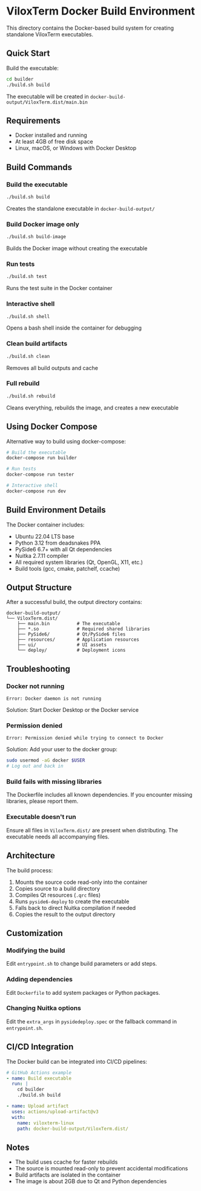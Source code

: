 # ViloxTerm Docker Build Environment

This directory contains the Docker-based build system for creating standalone ViloxTerm executables.

## Quick Start

Build the executable:
```bash
cd builder
./build.sh build
```

The executable will be created in `docker-build-output/ViloxTerm.dist/main.bin`

## Requirements

- Docker installed and running
- At least 4GB of free disk space
- Linux, macOS, or Windows with Docker Desktop

## Build Commands

### Build the executable
```bash
./build.sh build
```
Creates the standalone executable in `docker-build-output/`

### Build Docker image only
```bash
./build.sh build-image
```
Builds the Docker image without creating the executable

### Run tests
```bash
./build.sh test
```
Runs the test suite in the Docker container

### Interactive shell
```bash
./build.sh shell
```
Opens a bash shell inside the container for debugging

### Clean build artifacts
```bash
./build.sh clean
```
Removes all build outputs and cache

### Full rebuild
```bash
./build.sh rebuild
```
Cleans everything, rebuilds the image, and creates a new executable

## Using Docker Compose

Alternative way to build using docker-compose:

```bash
# Build the executable
docker-compose run builder

# Run tests
docker-compose run tester

# Interactive shell
docker-compose run dev
```

## Build Environment Details

The Docker container includes:
- Ubuntu 22.04 LTS base
- Python 3.12 from deadsnakes PPA
- PySide6 6.7+ with all Qt dependencies
- Nuitka 2.7.11 compiler
- All required system libraries (Qt, OpenGL, X11, etc.)
- Build tools (gcc, cmake, patchelf, ccache)

## Output Structure

After a successful build, the output directory contains:

```
docker-build-output/
└── ViloxTerm.dist/
    ├── main.bin          # The executable
    ├── *.so              # Required shared libraries
    ├── PySide6/          # Qt/PySide6 files
    ├── resources/        # Application resources
    ├── ui/               # UI assets
    └── deploy/           # Deployment icons
```

## Troubleshooting

### Docker not running
```
Error: Docker daemon is not running
```
Solution: Start Docker Desktop or the Docker service

### Permission denied
```
Error: Permission denied while trying to connect to Docker
```
Solution: Add your user to the docker group:
```bash
sudo usermod -aG docker $USER
# Log out and back in
```

### Build fails with missing libraries
The Dockerfile includes all known dependencies. If you encounter missing libraries, please report them.

### Executable doesn't run
Ensure all files in `ViloxTerm.dist/` are present when distributing. The executable needs all accompanying files.

## Architecture

The build process:
1. Mounts the source code read-only into the container
2. Copies source to a build directory
3. Compiles Qt resources (`.qrc` files)
4. Runs `pyside6-deploy` to create the executable
5. Falls back to direct Nuitka compilation if needed
6. Copies the result to the output directory

## Customization

### Modifying the build
Edit `entrypoint.sh` to change build parameters or add steps.

### Adding dependencies
Edit `Dockerfile` to add system packages or Python packages.

### Changing Nuitka options
Edit the `extra_args` in `pysidedeploy.spec` or the fallback command in `entrypoint.sh`.

## CI/CD Integration

The Docker build can be integrated into CI/CD pipelines:

```yaml
# GitHub Actions example
- name: Build executable
  run: |
    cd builder
    ./build.sh build

- name: Upload artifact
  uses: actions/upload-artifact@v3
  with:
    name: viloxterm-linux
    path: docker-build-output/ViloxTerm.dist/
```

## Notes

- The build uses ccache for faster rebuilds
- The source is mounted read-only to prevent accidental modifications
- Build artifacts are isolated in the container
- The image is about 2GB due to Qt and Python dependencies